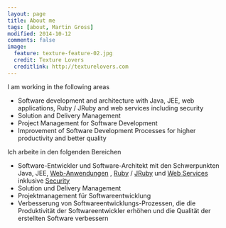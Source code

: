 ```yaml
---
layout: page
title: About me
tags: [about, Martin Gross]
modified: 2014-10-12
comments: false
image:
  feature: texture-feature-02.jpg
  credit: Texture Lovers
  creditlink: http://texturelovers.com
---
```


I am working in the following areas

* Software development and architecture with Java, JEE, web applications, Ruby / JRuby and web services including security
* Solution and Delivery Management
* Project Management for Software Development
* Improvement of Software Development Processes for higher productivity and better quality


Ich arbeite in den folgenden Bereichen 

* Software-Entwickler und Software-Architekt mit den Schwerpunkten Java, JEE, [Web-Anwendungen](http://de.wikipedia.org/wiki/Webanwendung) , [Ruby](http://www.ruby-lang.org/en/) / [JRuby](http://jruby.codehaus.org/) und [Web Services](http://en.wikipedia.org/wiki/Web_service) inklusive [Security](http://en.wikipedia.org/wiki/WS-Security)
* Solution und Delivery Management 
* Projektmanagement für Softwareentwicklung
* Verbesserung von Softwareentwicklungs-Prozessen, die die Produktivität der Softwareentwickler erhöhen und die Qualität der erstellten Software verbessern






